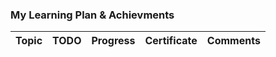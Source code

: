 ### My Learning Plan & Achievments

Topic  | TODO | Progress | Certificate | Comments
-------|------|----------|-------------|---------
